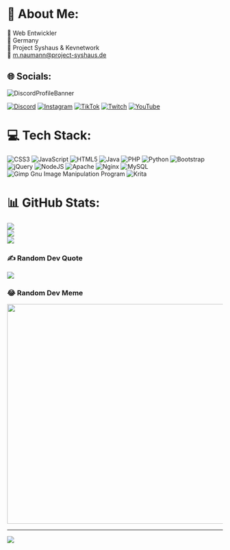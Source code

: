 # 💫 About Me:
🔭 Web Entwickler<br>👯 Germany<br>🤝 Project Syshaus & Kevnetwork<br>💬 m.naumann@project-syshaus.de<br>


## 🌐 Socials:

![DiscordProfileBanner](https://discord.c99.nl/widget/theme-4/603993891254829264.png)

[![Discord](https://img.shields.io/badge/Discord-%237289DA.svg?logo=discord&logoColor=white)](htttps://discord.gg/discord.gg/projectsyshaus) [![Instagram](https://img.shields.io/badge/Instagram-%23E4405F.svg?logo=Instagram&logoColor=white)](https://instagram.com/jemmand92) [![TikTok](https://img.shields.io/badge/TikTok-%23000000.svg?logo=TikTok&logoColor=white)](https://tiktok.com/@hyperwolf1232) [![Twitch](https://img.shields.io/badge/Twitch-%239146FF.svg?logo=Twitch&logoColor=white)](https://twitch.tv/marceltv11) [![YouTube](https://img.shields.io/badge/YouTube-%23FF0000.svg?logo=YouTube&logoColor=white)](https://youtube.com/c/UCy6PP4at156p_8w4UFXNNng) 

# 💻 Tech Stack:
![CSS3](https://img.shields.io/badge/css3-%231572B6.svg?style=for-the-badge&logo=css3&logoColor=white) ![JavaScript](https://img.shields.io/badge/javascript-%23323330.svg?style=for-the-badge&logo=javascript&logoColor=%23F7DF1E) ![HTML5](https://img.shields.io/badge/html5-%23E34F26.svg?style=for-the-badge&logo=html5&logoColor=white) ![Java](https://img.shields.io/badge/java-%23ED8B00.svg?style=for-the-badge&logo=java&logoColor=white) ![PHP](https://img.shields.io/badge/php-%23777BB4.svg?style=for-the-badge&logo=php&logoColor=white) ![Python](https://img.shields.io/badge/python-3670A0?style=for-the-badge&logo=python&logoColor=ffdd54) ![Bootstrap](https://img.shields.io/badge/bootstrap-%23563D7C.svg?style=for-the-badge&logo=bootstrap&logoColor=white) ![jQuery](https://img.shields.io/badge/jquery-%230769AD.svg?style=for-the-badge&logo=jquery&logoColor=white) ![NodeJS](https://img.shields.io/badge/node.js-6DA55F?style=for-the-badge&logo=node.js&logoColor=white) ![Apache](https://img.shields.io/badge/apache-%23D42029.svg?style=for-the-badge&logo=apache&logoColor=white) ![Nginx](https://img.shields.io/badge/nginx-%23009639.svg?style=for-the-badge&logo=nginx&logoColor=white) ![MySQL](https://img.shields.io/badge/mysql-%2300f.svg?style=for-the-badge&logo=mysql&logoColor=white) ![Gimp Gnu Image Manipulation Program](https://img.shields.io/badge/Gimp-657D8B?style=for-the-badge&logo=gimp&logoColor=FFFFFF) ![Krita](https://img.shields.io/badge/Krita-203759?style=for-the-badge&logo=krita&logoColor=EEF37B)
# 📊 GitHub Stats:
![](https://github-readme-stats.vercel.app/api?username=marcel113&theme=dracula&hide_border=false&include_all_commits=false&count_private=false)<br/>
![](https://github-readme-streak-stats.herokuapp.com/?user=marcel113&theme=dracula&hide_border=false)<br/>
![](https://github-readme-stats.vercel.app/api/top-langs/?username=marcel113&theme=dracula&hide_border=false&include_all_commits=false&count_private=false&layout=compact)

### ✍️ Random Dev Quote
![](https://quotes-github-readme.vercel.app/api?type=horizontal&theme=radical)

### 😂 Random Dev Meme
<img src="https://random-memer.herokuapp.com/" width="512px"/>

---
[![](https://visitcount.itsvg.in/api?id=marcel113&icon=0&color=0)](https://visitcount.itsvg.in)
